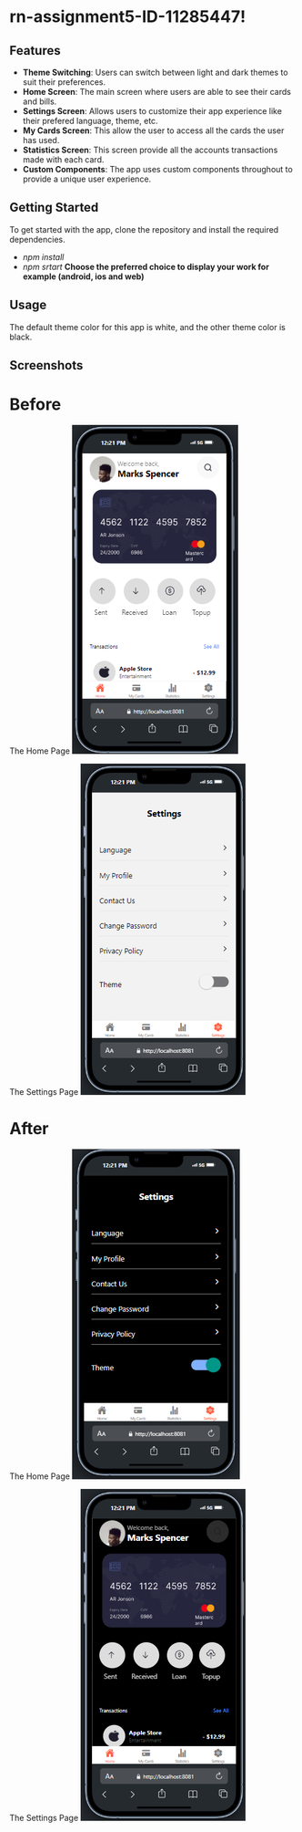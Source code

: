 # rn-assignment5-ID-11285447!

## Features

- **Theme Switching**: Users can switch between light and dark themes to suit their preferences.
- **Home Screen**: The main screen where users are able to see their cards and bills.
- **Settings Screen**: Allows users to customize their app experience like their prefered language, theme, etc.
- **My Cards Screen**: This allow the user to access all the cards the user has used.
- **Statistics Screen**: This screen provide all the accounts transactions made with each card. 
- **Custom Components**: The app uses custom components throughout to provide a unique user experience.

## Getting Started

To get started with the app, clone the repository and install the required dependencies.
- _npm install_
- _npm srtart_
**Choose the preferred choice to display your work for example (android, ios and web)**


## Usage

The default theme color for this app is white, and the other theme color is black.


## Screenshots
   # Before

The Home Page
![The home screen before turning on the theme color toggle](MsApp/images/home_white.png)


The Settings Page
![The settings screen before turning on the theme color toggle](MsApp/images/settings_white.png)



   # After

The Home Page
![The home screen after turning on the theme color toggle](MsApp/images/home_black.png)

The Settings Page
![The settings screen after turning on the theme color toggle](MsApp/images/settings_black.png)
